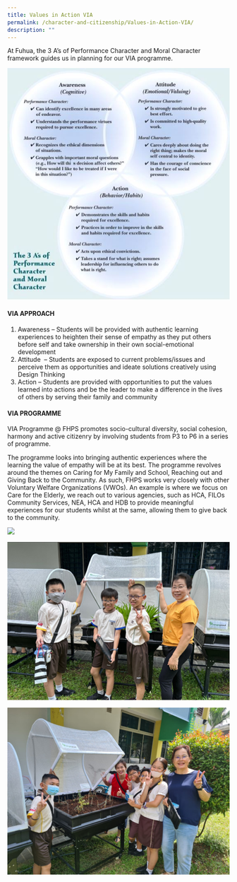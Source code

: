 ```yaml
---
title: Values in Action VIA
permalink: /character-and-citizenship/Values-in-Action-VIA/
description: ""
---
```

At Fuhua, the 3 A’s of Performance Character and Moral Character framework guides us in planning for our VIA programme.  
  
![](/images/Fuhua%20Experience/Student%20Development/Character%20&%20Citizenship/Values%20in%20Action%20(VIA)/V1.jpg)  

#### **VIA APPROACH**


1.  Awareness – Students will be provided with authentic learning experiences to heighten their sense of empathy as they put others before self and take ownership in their own social-emotional development
2.  Attitude  – Students are exposed to current problems/issues and perceive them as opportunities and ideate solutions creatively using Design Thinking
3.  Action – Students are provided with opportunities to put the values learned into actions and be the leader to make a difference in the lives of others by serving their family and community

#### **VIA PROGRAMME**


VIA Programme @ FHPS promotes socio-cultural diversity, social cohesion, harmony and active citizenry by involving students from P3 to P6 in a series of programme. 

  

The programme looks into bringing authentic experiences where the learning the value of empathy will be at its best. The programme revolves around the themes on Caring for My Family and School, Reaching out and Giving Back to the Community. As such, FHPS works very closely with other Voluntary Welfare Organizations (VWOs). An example is where we focus on Care for the Elderly, we reach out to various agencies, such as HCA, FILOs Community Services, NEA, HCA and HDB to provide meaningful experiences for our students whilst at the same, allowing them to give back to the community.

![](/images/values%20in%20action1.png)

![](/images/valuesinaction2.jpg)

![](/images/via3%20-%20a%20tour%20around%20the%20school%20garden.jpeg)

